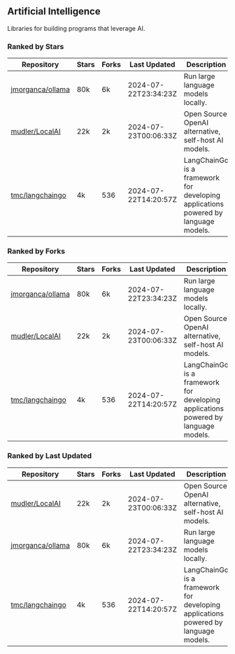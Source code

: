 ## Artificial Intelligence

Libraries for building programs that leverage AI.

### Ranked by Stars

| Repository | Stars | Forks | Last Updated | Description | 
|------------|-------|-------|--------------|-------------|
| [jmorganca/ollama](https://github.com/jmorganca/ollama) | 80k | 6k | 2024-07-22T23:34:23Z |  Run large language models locally. |
| [mudler/LocalAI](https://github.com/mudler/LocalAI) | 22k | 2k | 2024-07-23T00:06:33Z |  Open Source OpenAI alternative, self-host AI models. |
| [tmc/langchaingo](https://github.com/tmc/langchaingo) | 4k | 536 | 2024-07-22T14:20:57Z |  LangChainGo is a framework for developing applications powered by language models. |

### Ranked by Forks

| Repository | Stars | Forks | Last Updated | Description | 
|------------|-------|-------|--------------|-------------|
| [jmorganca/ollama](https://github.com/jmorganca/ollama) | 80k | 6k | 2024-07-22T23:34:23Z |  Run large language models locally. |
| [mudler/LocalAI](https://github.com/mudler/LocalAI) | 22k | 2k | 2024-07-23T00:06:33Z |  Open Source OpenAI alternative, self-host AI models. |
| [tmc/langchaingo](https://github.com/tmc/langchaingo) | 4k | 536 | 2024-07-22T14:20:57Z |  LangChainGo is a framework for developing applications powered by language models. |

### Ranked by Last Updated

| Repository | Stars | Forks | Last Updated | Description | 
|------------|-------|-------|--------------|-------------|
| [mudler/LocalAI](https://github.com/mudler/LocalAI) | 22k | 2k | 2024-07-23T00:06:33Z |  Open Source OpenAI alternative, self-host AI models. |
| [jmorganca/ollama](https://github.com/jmorganca/ollama) | 80k | 6k | 2024-07-22T23:34:23Z |  Run large language models locally. |
| [tmc/langchaingo](https://github.com/tmc/langchaingo) | 4k | 536 | 2024-07-22T14:20:57Z |  LangChainGo is a framework for developing applications powered by language models. |

